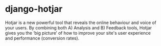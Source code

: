 # django-hotjar
Hotjar is a new powerful tool that reveals the online behaviour and voice of your users. By combining both A) Analysis and B) Feedback tools, Hotjar gives you the ‘big picture’ of how to improve your site's user experience and performance (conversion rates).
